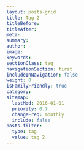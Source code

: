 ```yaml
---
layout: posts-grid
title: Tag 2
titleBefore:
titleAfter:
meta:
summary:
author:
image:
keywords:
sectionClass: tag
navigationSection: first
includeInNavigation: false
weight: 0
isFamilyFriendly: true
category:
sitemap:
  lastMod: 2016-01-01
  priority: 0.7
  changeFreq: monthly
  include: false
posts-filter:
  type: tag
  value: tag 2
---
```

